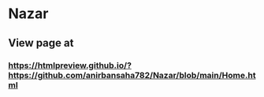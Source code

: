 # Nazar
## View page at 
### https://htmlpreview.github.io/?https://github.com/anirbansaha782/Nazar/blob/main/Home.html
